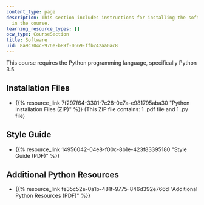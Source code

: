 ```yaml
---
content_type: page
description: This section includes instructions for installing the software needed
  in the course.
learning_resource_types: []
ocw_type: CourseSection
title: Software
uid: 8a9c704c-976e-b89f-0669-ffb242aa0ac8
---
```


This course requires the Python programming language, specifically Python 3.5.

Installation Files
------------------

*   {{% resource_link 7f297f64-3301-7c28-0e7a-e981795aba30 "Python Installation Files (ZIP)" %}} (This ZIP file contains: 1 .pdf file and 1 .py file)

Style Guide
-----------

*   {{% resource_link 14956042-04e8-f00c-8b1e-423f83395180 "Style Guide (PDF)" %}}

Additional Python Resources
---------------------------

*   {{% resource_link fe35c52e-0a1b-481f-9775-846d392e766d "Additional Python Resources (PDF)" %}}
